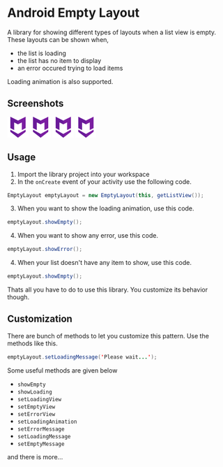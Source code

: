 Android Empty Layout
====================

A library for showing different types of layouts when a list view is empty. These layouts can be shown when,
* the list is loading
* the list has no item to display
* an error occured trying to load items

Loading animation is also supported.

Screenshots
-----------
![alt text](https://github.com/adam-p/markdown-here/raw/master/src/common/images/icon48.png "List")
![alt text](https://github.com/adam-p/markdown-here/raw/master/src/common/images/icon48.png "Loading state")
![alt text](https://github.com/adam-p/markdown-here/raw/master/src/common/images/icon48.png "Empty state")
![alt text](https://github.com/adam-p/markdown-here/raw/master/src/common/images/icon48.png "Error state")

Usage
-----
1. Import the library project into your workspace
2. In the `onCreate` event of your activity use the following code.

```java
EmptyLayout emptyLayout = new EmptyLayout(this, getListView());
```
3. When you want to show the loading animation, use this code.

```java
emptyLayout.showEmpty();
```
4. When you want to show any error, use this code.

```java
emptyLayout.showError();
```
4. When your list doesn't have any item to show, use this code.

```java
emptyLayout.showEmpty();
```
Thats all you have to do to use this library. You customize its behavior though.

Customization
-------------
There are bunch of methods to let you customize this pattern. Use the methods like this.

```java
emptyLayout.setLoadingMessage('Please wait...');
```

Some useful methods are given below
* `showEmpty`
* `showLoading`
* `setLoadingView`
* `setEmptyView`
* `setErrorView`
* `setLoadingAnimation`
* `setErrorMessage`
* `setLoadingMessage`
* `setEmptyMessage`

and there is more...